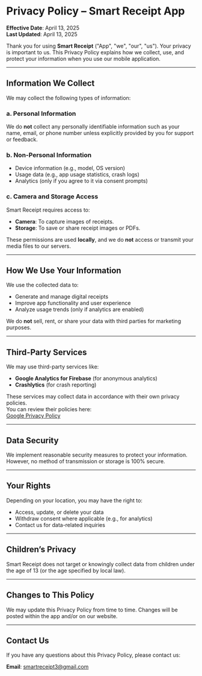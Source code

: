 # Privacy Policy – Smart Receipt App

**Effective Date**: April 13, 2025  
**Last Updated**: April 13, 2025

Thank you for using **Smart Receipt** ("App", "we", "our", "us"). Your privacy is important to us. This Privacy Policy explains how we collect, use, and protect your information when you use our mobile application.

---

## Information We Collect

We may collect the following types of information:

### a. Personal Information

We do **not** collect any personally identifiable information such as your name, email, or phone number unless explicitly provided by you for support or feedback.

### b. Non-Personal Information

- Device information (e.g., model, OS version)  
- Usage data (e.g., app usage statistics, crash logs)  
- Analytics (only if you agree to it via consent prompts)

### c. Camera and Storage Access

Smart Receipt requires access to:
- **Camera**: To capture images of receipts.
- **Storage**: To save or share receipt images or PDFs.

These permissions are used **locally**, and we do **not** access or transmit your media files to our servers.

---

## How We Use Your Information

We use the collected data to:

- Generate and manage digital receipts  
- Improve app functionality and user experience  
- Analyze usage trends (only if analytics are enabled)

We do **not** sell, rent, or share your data with third parties for marketing purposes.

---

## Third-Party Services

We may use third-party services like:

- **Google Analytics for Firebase** (for anonymous analytics)  
- **Crashlytics** (for crash reporting)

These services may collect data in accordance with their own privacy policies.  
You can review their policies here:  
[Google Privacy Policy](https://policies.google.com/privacy)

---

## Data Security

We implement reasonable security measures to protect your information. However, no method of transmission or storage is 100% secure.

---

## Your Rights

Depending on your location, you may have the right to:

- Access, update, or delete your data  
- Withdraw consent where applicable (e.g., for analytics)  
- Contact us for data-related inquiries

---

## Children’s Privacy

Smart Receipt does not target or knowingly collect data from children under the age of 13 (or the age specified by local law).

---

## Changes to This Policy

We may update this Privacy Policy from time to time. Changes will be posted within the app and/or on our website.

---

## Contact Us

If you have any questions about this Privacy Policy, please contact us:

**Email**: [smartreceipt3@gmail.com](mailto:smartreceipt3@gmail.com)
